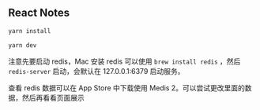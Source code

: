 
## React Notes


```bash
yarn install

yarn dev
```

注意先要启动 redis，Mac 安装 redis 可以使用 `brew install redis` ，然后 `redis-server` 启动，会默认在 127.0.0.1:6379 启动服务。

查看 redis 数据可以在 App Store 中下载使用 Medis 2。可以尝试更改里面的数据，然后再看看页面展示
